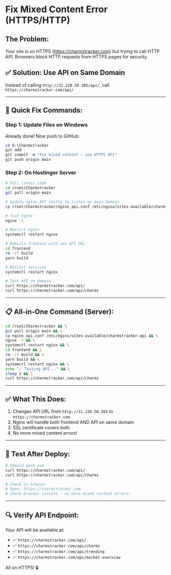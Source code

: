 # Fix Mixed Content Error (HTTPS/HTTP)

## The Problem:
Your site is on HTTPS (https://charmstracker.com) but trying to call HTTP API.
Browsers block HTTP requests from HTTPS pages for security.

## ✅ Solution: Use API on Same Domain

Instead of calling `http://31.220.50.205/api/`, call `https://charmstracker.com/api/`

---

## 🚀 Quick Fix Commands:

### Step 1: Update Files on Windows
Already done! Now push to GitHub:

```powershell
cd D:\Charmstracker
git add .
git commit -m "Fix mixed content - use HTTPS API"
git push origin main
```

### Step 2: On Hostinger Server

```bash
# Pull latest code
cd /root/Charmstracker
git pull origin main

# Update nginx API config to listen on main domain
cp /root/Charmstracker/nginx_api.conf /etc/nginx/sites-available/charmstracker-api

# Test nginx
nginx -t

# Restart nginx
systemctl restart nginx

# Rebuild frontend with new API URL
cd frontend
rm -rf build
yarn build

# Restart services
systemctl restart nginx

# Test API on domain
curl https://charmstracker.com/api/
curl https://charmstracker.com/api/charms
```

---

## 📋 All-in-One Command (Server):

```bash
cd /root/Charmstracker && \
git pull origin main && \
cp nginx_api.conf /etc/nginx/sites-available/charmstracker-api && \
nginx -t && \
systemctl restart nginx && \
cd frontend && \
rm -rf build && \
yarn build && \
systemctl restart nginx && \
echo "✅ Testing API..." && \
sleep 2 && \
curl https://charmstracker.com/api/charms
```

---

## ✅ What This Does:

1. Changes API URL from `http://31.220.50.205` to `https://charmstracker.com`
2. Nginx will handle both frontend AND API on same domain
3. SSL certificate covers both
4. No more mixed content errors!

---

## 🧪 Test After Deploy:

```bash
# Should work now
curl https://charmstracker.com/api/
curl https://charmstracker.com/api/charms

# Check in browser
# Open: https://charmstracker.com
# Check browser console - no more mixed content errors!
```

---

## 🔍 Verify API Endpoint:

Your API will be available at:
- ✅ `https://charmstracker.com/api/`
- ✅ `https://charmstracker.com/api/charms`
- ✅ `https://charmstracker.com/api/trending`
- ✅ `https://charmstracker.com/api/market-overview`

All on HTTPS! 🔒
